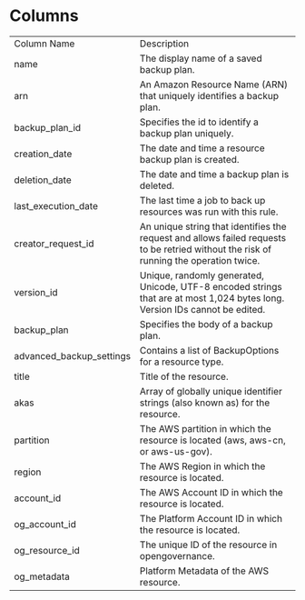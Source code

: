 # Columns  

<table>
	<tr><td>Column Name</td><td>Description</td></tr>
	<tr><td>name</td><td>The display name of a saved backup plan.</td></tr>
	<tr><td>arn</td><td>An Amazon Resource Name (ARN) that uniquely identifies a backup plan.</td></tr>
	<tr><td>backup_plan_id</td><td>Specifies the id to identify a backup plan uniquely.</td></tr>
	<tr><td>creation_date</td><td>The date and time a resource backup plan is created.</td></tr>
	<tr><td>deletion_date</td><td>The date and time a backup plan is deleted.</td></tr>
	<tr><td>last_execution_date</td><td>The last time a job to back up resources was run with this rule.</td></tr>
	<tr><td>creator_request_id</td><td>An unique string that identifies the request and allows failed requests to be retried without the risk of running the operation twice.</td></tr>
	<tr><td>version_id</td><td>Unique, randomly generated, Unicode, UTF-8 encoded strings that are at most 1,024 bytes long. Version IDs cannot be edited.</td></tr>
	<tr><td>backup_plan</td><td>Specifies the body of a backup plan.</td></tr>
	<tr><td>advanced_backup_settings</td><td>Contains a list of BackupOptions for a resource type.</td></tr>
	<tr><td>title</td><td>Title of the resource.</td></tr>
	<tr><td>akas</td><td>Array of globally unique identifier strings (also known as) for the resource.</td></tr>
	<tr><td>partition</td><td>The AWS partition in which the resource is located (aws, aws-cn, or aws-us-gov).</td></tr>
	<tr><td>region</td><td>The AWS Region in which the resource is located.</td></tr>
	<tr><td>account_id</td><td>The AWS Account ID in which the resource is located.</td></tr>
	<tr><td>og_account_id</td><td>The Platform Account ID in which the resource is located.</td></tr>
	<tr><td>og_resource_id</td><td>The unique ID of the resource in opengovernance.</td></tr>
	<tr><td>og_metadata</td><td>Platform Metadata of the AWS resource.</td></tr>
</table>
